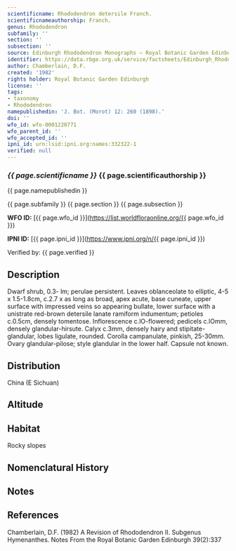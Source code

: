 ```yaml
---
scientificname: Rhododendron detersile Franch.
scientificnameauthorship: Franch.
genus: Rhododendron
subfamily: ''
section: ''
subsection: ''
source: Edinburgh Rhododendron Monographs – Royal Botanic Garden Edinburgh
identifier: https://data.rbge.org.uk/service/factsheets/Edinburgh_Rhododendron_Monographs.xhtml
author: Chamberlain, D.F.
created: '1982'
rights holder: Royal Botanic Garden Edinburgh
license: ''
tags:
- taxonomy
- Rhododendron
namepublishedin: 'J. Bot. (Morot) 12: 260 (1898).'
doi: ''
wfo_id: wfo-0001220771
wfo_parent_id: ''
wfo_accepted_id: ''
ipni_id: urn:lsid:ipni.org:names:332322-1
verified: null
---
```

### _{{ page.scientificname }}_ {{ page.scientificauthorship }}
 {{ page.namepublishedin }}

{{ page.subfamily }} {{ page.section }} {{ page.subsection }}

**WFO ID:** [{{ page.wfo_id }}](https://list.worldfloraonline.org/{{ page.wfo_id }})

**IPNI ID:** [{{ page.ipni_id }}](https://www.ipni.org/n/{{ page.ipni_id }})

Verified by: {{ page.verified }}



## Description
Dwarf shrub, 0.3- lm; perulae persistent. Leaves oblanceolate to elliptic, 4-5 x 1.5-1.8cm, c.2.7 x as long as broad, apex acute, base cuneate, upper surface with impressed veins so appearing bullate, lower surface with a unistrate red-brown detersile lanate ramiform indumentum; petioles c.0.5cm, densely tomentose. Inflorescence c.lO-flowered; pedicels c.lOmm, densely glandular-hirsute. Calyx c.3mm, densely hairy and stipitate-glandular, lobes ligulate, rounded. Corolla campanulate, pinkish, 25-30mm. Ovary glandular-pilose; style glandular in the lower half. Capsule not known.

## Distribution
China (E Sichuan)

## Altitude


## Habitat
Rocky slopes

## Nomenclatural History

                       
## Notes


## References

Chamberlain, D.F. (1982) A Revision of Rhododendron II. Subgenus Hymenanthes. Notes From the Royal Botanic Garden Edinburgh 39(2):337
